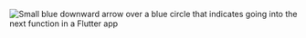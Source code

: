 ![Small blue downward arrow over a blue circle that indicates going into the next function in a Flutter app](/assets/images/docs/testing/debugging/vscode-icons/step-into.png)